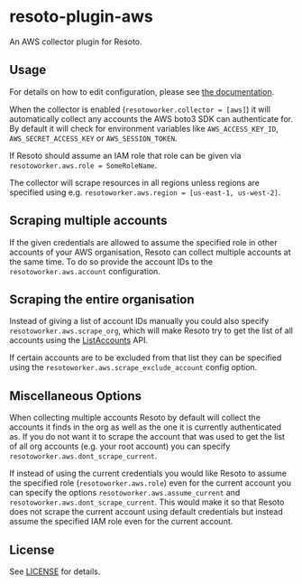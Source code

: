 # resoto-plugin-aws
An AWS collector plugin for Resoto.

## Usage
For details on how to edit configuration, please see [the documentation](https://resoto.com/docs/getting-started/configuring-resoto).

When the collector is enabled (`resotoworker.collector = [aws]`) it will automatically collect any accounts the AWS boto3 SDK can authenticate for.
By default it will check for environment variables like `AWS_ACCESS_KEY_ID`, `AWS_SECRET_ACCESS_KEY` or `AWS_SESSION_TOKEN`.

If Resoto should assume an IAM role that role can be given via `resotoworker.aws.role = SomeRoleName`.

The collector will scrape resources in all regions unless regions are specified using e.g. `resotoworker.aws.region = [us-east-1, us-west-2]`.


## Scraping multiple accounts
If the given credentials are allowed to assume the specified role in other accounts of your AWS organisation, Resoto
can collect multiple accounts at the same time. To do so provide the account IDs to the `resotoworker.aws.account` configuration.

## Scraping the entire organisation
Instead of giving a list of account IDs manually you could also specify `resotoworker.aws.scrape_org`, which will make Resoto try to get the list of all accounts using the [ListAccounts](https://docs.aws.amazon.com/organizations/latest/APIReference/API_ListAccounts.html) API.

If certain accounts are to be excluded from that list they can be specified using the `resotoworker.aws.scrape_exclude_account` config option.

## Miscellaneous Options
When collecting multiple accounts Resoto by default will collect the accounts it finds in the org as well as the one it is currently authenticated as.
If you do not want it to scrape the account that was used to get the list of all org accounts (e.g. your root account) you can specify `resotoworker.aws.dont_scrape_current`.

If instead of using the current credentials you would like Resoto to assume the specified role (`resotoworker.aws.role`) even for the current account you can specify the options
`resotoworker.aws.assume_current` and `resotoworker.aws.dont_scrape_current`. This would make it so that Resoto does not scrape the current account using default credentials but instead assume the specified IAM role even for the current account.

## License
See [LICENSE](../../LICENSE) for details.
